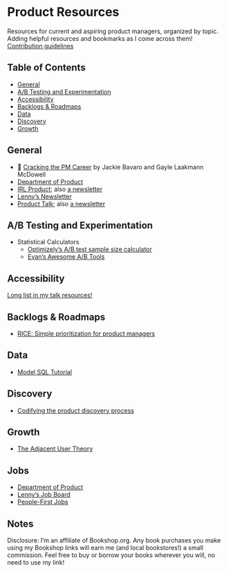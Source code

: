 # Product Resources

Resources for current and aspiring product managers, organized by topic. Adding helpful resources and bookmarks as I come across them! [Contribution guidelines](https://github.com/melanierichards/product-resources/blob/main/CONTRIBUTING.md)

## Table of Contents

* [General](#general)
* [A/B Testing and Experimentation](#ab-testing-and-experimentation)
* [Accessibility](#accessibility)
* [Backlogs & Roadmaps](#backlogs--roadmaps)
* [Data](#data)
* [Discovery](#discovery)
* [Growth](#growth)

## General

* 📖 [Cracking the PM Career](https://bookshop.org/a/15644/9780984782895) by Jackie Bavaro and Gayle Laakmann McDowell
* [Department of Product](https://www.departmentofproduct.com/)
* [IRL Product](https://medium.com/irlproduct); also [a newsletter](https://irlproduct.com)
* [Lenny’s Newsletter](https://www.lennysnewsletter.com/)
* [Product Talk](https://www.producttalk.org/blog/); also [a newsletter](https://teresatorres.us7.list-manage.com/subscribe?u=747bd67975a9b338b9b44d455&id=9b48b3e9dc)

## A/B Testing and Experimentation

* Statistical Calculators
  * [Optimizely’s A/B test sample size calculator](https://www.optimizely.com/sample-size-calculator/#/?conversion=3&effect=20&significance=95)
  * [Evan’s Awesome A/B Tools](https://www.evanmiller.org/ab-testing/)

## Accessibility

[Long list in my talk resources!](https://github.com/melanierichards/talks/tree/main/2021/aea-fall)

## Backlogs & Roadmaps

* [RICE: Simple prioritization for product managers](https://www.intercom.com/blog/rice-simple-prioritization-for-product-managers/)

## Data

* [Model SQL Tutorial](https://mode.com/sql-tutorial/)

## Discovery

* [Codifying the product discovery process](https://medium.com/irlproduct/codifying-product-discovery-process-5e4db83a00ca)

## Growth

* [The Adjacent User Theory](https://andrewchen.com/the-adjacent-user-theory/)

## Jobs

* [Department of Product](https://www.departmentofproduct.com/)
* [Lenny’s Job Board](https://lennys-jobs.pallet.com/jobs)
* [People-First Jobs](https://peoplefirstjobs.com/)

## Notes

Disclosure: I’m an affiliate of Bookshop.org. Any book purchases you make using my Bookshop links will earn me (and local bookstores!) a small commission. Feel free to buy or borrow your books wherever you will, no need to use my link!